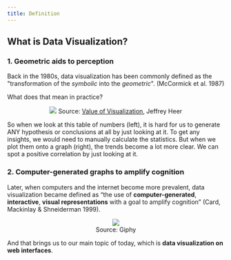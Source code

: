```yaml
---
title: Definition
---
```


## What is Data Visualization?

### 1. Geometric aids to perception
Back in the 1980s, data visualization has been commonly defined as the "transformation of the *symbolic* into the *geometric*". (McCormick et al. 1987)

What does that mean in practice?

<p class='caption' align="center">
  <img src="https://user-images.githubusercontent.com/53935081/145154235-de58bbfb-d8e5-413b-855c-ff86fd6e618e.png">
  Source: <a href='https://courses.cs.washington.edu/courses/cse512/21sp/lectures/CSE512-ValueOfVisualization.pdf'>Value of Visualization</a>, Jeffrey Heer
</p>

So when we look at this table of numbers (left), it is hard for us to generate ANY hypothesis or conclusions at all by just looking at it. To get any insights, we would need to manually calculate the statistics.
But when we plot them onto a graph (right), the trends become a lot more clear. We can spot a positive correlation by just looking at it.


### 2. Computer-generated graphs to amplify cognition
Later, when computers and the internet become more prevalent, data visualization became defined as “the use of **computer-generated**, **interactive**, **visual representations** with a goal to amplify cognition” (Card, Mackinlay & Shneiderman 1999).

<p class='caption' align="center">
  <img src="https://user-images.githubusercontent.com/53935081/145155119-6a0c0ae5-fb86-49aa-aa57-d0cf4f9f85a7.gif">
  <br>
  Source: Giphy
</p>

And that brings us to our main topic of today, which is **data visualization on web interfaces**.
